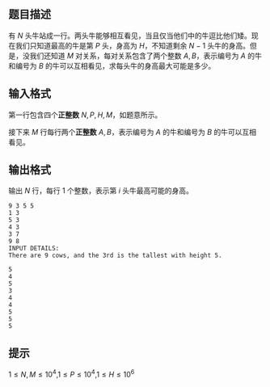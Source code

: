 

## 题目描述
有 $N$ 头牛站成一行。两头牛能够相互看见，当且仅当他们中的牛逗比他们矮。现在我们只知道最高的牛是第 $P$ 头，身高为 $H$，不知道剩余 $N-1$ 头牛的身高。但是，没我们还知道 $M$ 对关系，每对关系包含了两个整数 $A,B$，表示编号为 $A$ 的牛和编号为 $B$ 的牛可以互相看见，求每头牛的身高最大可能是多少。
## 输入格式
第一行包含四个**正整数** $N,P,H,M$，如题意所示。

接下来 $M$ 行每行两个**正整数** $A,B$，表示编号为 $A$ 的牛和编号为 $B$ 的牛可以互相看见。
## 输出格式
输出 $N$ 行，每行 $1$ 个整数，表示第 $i$ 头牛最高可能的身高。

```input1
9 3 5 5
1 3
5 3
4 3
3 7
9 8
INPUT DETAILS:
There are 9 cows, and the 3rd is the tallest with height 5.

```
```output1
5
4
5
3
4
4
5
5
5
```

## 提示
$1\leq N,M\leq 10^4$,$1\leq P\leq 10^4$,$1\leq H\leq 10^6$


